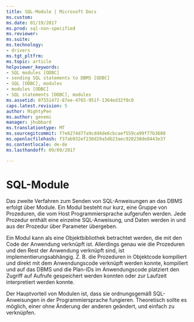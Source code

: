 ```yaml
---
title: SQL-Module | Microsoft Docs
ms.custom: 
ms.date: 01/19/2017
ms.prod: sql-non-specified
ms.reviewer: 
ms.suite: 
ms.technology:
- drivers
ms.tgt_pltfrm: 
ms.topic: article
helpviewer_keywords:
- SQL modules [ODBC]
- sending SQL statements to DBMS [ODBC]
- SQL [ODBC], modules
- modules [ODBC]
- SQL statements [ODBC], modules
ms.assetid: 07551472-87ee-4765-951f-1364ed32f0c0
caps.latest.revision: 5
author: MightyPen
ms.author: genemi
manager: jhubbard
ms.translationtype: MT
ms.sourcegitcommit: f7e6274d77a9cdd4de6cbcaef559ca99f77b3608
ms.openlocfilehash: f37ab932ef230d29a5db23aec920230de0443e37
ms.contentlocale: de-de
ms.lasthandoff: 09/09/2017

---
```

# <a name="sql-modules"></a>SQL-Module
Das zweite Verfahren zum Senden von SQL-Anweisungen an das DBMS erfolgt über Module. Ein Modul besteht nur kurz, eine Gruppe von Prozeduren, die vom Host Programmiersprache aufgerufen werden. Jede Prozedur enthält eine einzelne SQL-Anweisung, und Daten werden in und aus der Prozedur über Parameter übergeben.  
  
 Ein Modul kann als eine Objektbibliothek betrachtet werden, die mit den Code der Anwendung verknüpft ist. Allerdings genau wie die Prozeduren und den Rest der Anwendung verknüpft sind, ist implementierungsabhängig. Z. B. die Prozeduren in Objektcode kompiliert und direkt mit dem Anwendungscode verknüpft werden konnte, kompiliert und auf das DBMS und die Plan-IDs im Anwendungscode platziert den Zugriff auf Aufrufe gespeichert werden konnten oder zur Laufzeit interpretiert werden konnte.  
  
 Der Hauptvorteil von Modulen ist, dass sie ordnungsgemäß SQL-Anweisungen in der Programmiersprache fungieren. Theoretisch sollte es möglich, einer ohne Änderung der anderen geändert, und einfach zu verknüpfen.
